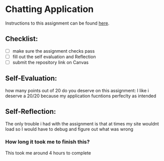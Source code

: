 Chatting Application
=====================
Instructions to this assignment can be found [here](https://it3049c.github.io/coursework/labs/chatting-app).

## Checklist:
- [ ] make sure the assignment checks pass
- [ ] fill out the self evaluation and Reflection
- [ ] submit the repository link on Canvas

## Self-Evaluation:

how many points out of 20 do you deserve on this assignment:
I like i deserve a 20/20 because my application fucntions perfeclty as intended

## Self-Reflection:
The only trouble i had with the assignment is that at times my site wouldnt load so I would have to debug and figure out what was wrong

### How long it took me to finish this?
This took me around 4 hours to complete 
